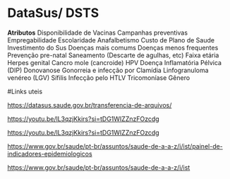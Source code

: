 # DataSus/ DSTS

**Atributos**
Disponibilidade de Vacinas
Campanhas preventivas
Empregabilidade
Escolaridade 
Anafalbetismo
Custo de Plano de Saude
Investimento do Sus
Doenças mais comums
Doenças menos frequentes
Prevenção pre-natal
Saneamento (Descarte de agulhas, etc)
Faixa etária
Herpes genital
Cancro mole (cancroide)
HPV
Doença Inflamatória Pélvica (DIP)
Donovanose
Gonorreia e infecção por Clamídia
Linfogranuloma venéreo (LGV)
Sífilis
Infecção pelo HTLV
Tricomoníase
Gênero



#Links uteis

https://datasus.saude.gov.br/transferencia-de-arquivos/

https://youtu.be/lL3qzjKkirs?si=tDG1WIZZnzFOzcdg

https://youtu.be/lL3qzjKkirs?si=tDG1WIZZnzFOzcdg

https://www.gov.br/saude/pt-br/assuntos/saude-de-a-a-z/i/ist/painel-de-indicadores-epidemiologicos

https://www.gov.br/saude/pt-br/assuntos/saude-de-a-a-z/i/ist
